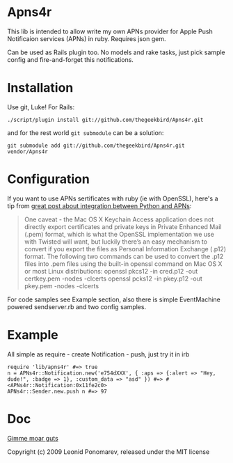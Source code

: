 Apns4r
======

This lib is intended to allow write my own APNs provider for Apple Push
Notificaion services (APNs) in ruby.  Requires json gem.

Can be used as Rails plugin too. No models and rake tasks, just pick sample
config and fire-and-forget this notifications.

Installation
============
Use git, Luke!
For Rails:

    ./script/plugin install git://github.com/thegeekbird/Apns4r.git

and for the rest world `git submodule` can be a solution:

    git submodule add git://github.com/thegeekbird/Apns4r.git vendor/Apns4r

Configuration
=============

If you want to use APNs sertificates with ruby (ie with OpenSSL),
here's a tip from [great post about integration between Python and APNs](http://blog.nuclearbunny.org/2009/05/11/connecting-to-apple-push-notification-services-using-python-twisted/):

>One caveat  - the Mac OS X Keychain Access application does not directly export
>certificates and private keys in Private Enhanced Mail (.pem)  format, which is
>what the OpenSSL implementation we use with Twisted will want, but luckily
>there’s an easy mechanism to convert if you export the files as Personal
>Information Exchange (.p12) format. The following two commands can be used to
>convert the .p12 files into .pem files using the built-in openssl command on
>Mac OS X or most Linux distributions:
    openssl pkcs12 -in cred.p12 -out certkey.pem -nodes -clcerts
    openssl pcks12 -in pkey.p12 -out pkey.pem -nodes -clcerts

For code samples see Example section, also there is simple EventMachine powered
sendserver.rb and two config samples.

Example
=======

All simple as require - create Notification - push, just try it in irb

    require 'lib/apns4r' #=> true
    n = APNs4r::Notification.new('e754dXXX', { :aps => {:alert => "Hey, dude!", :badge => 1}, :custom_data => "asd" }) #=> #<APNs4r::Notification:0x11fe2c0>
    APNs4r::Sender.new.push n #=> 97

Doc
===
[Gimme moar guts](http://rdoc.info/projects/thegeekbird/Apns4r)

Copyright (c) 2009 Leonid Ponomarev, released under the MIT license
